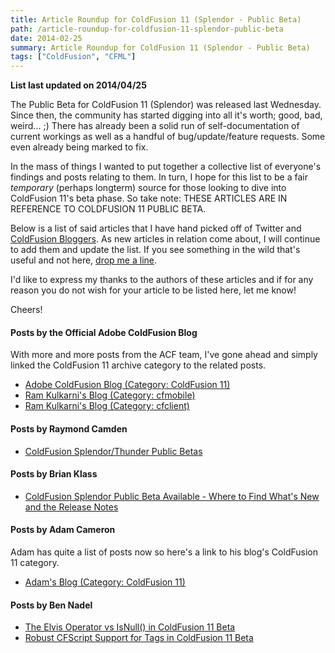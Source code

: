 ```yaml
---
title: Article Roundup for ColdFusion 11 (Splendor - Public Beta)
path: /article-roundup-for-coldfusion-11-splendor-public-beta
date: 2014-02-25
summary: Article Roundup for ColdFusion 11 (Splendor - Public Beta)
tags: ["ColdFusion", "CFML"]
---
```


**List last updated on 2014/04/25**

The Public Beta for ColdFusion 11 (Splendor) was released last Wednesday. Since then, the community has started digging into all it's worth; good, bad, weird... ;) There has already been a solid run of self-documentation of current workings as well as a handful of bug/update/feature requests. Some even already being marked to fix.

In the mass of things I wanted to put together a collective list of everyone's findings and posts relating to them. In turn, I hope for this list to be a fair _temporary_ (perhaps longterm) source for those looking to dive into ColdFusion 11's beta phase. So take note: THESE ARTICLES ARE IN REFERENCE TO COLDFUSION 11 PUBLIC BETA.

Below is a list of said articles that I have hand picked off of Twitter and [ColdFusion Bloggers](http://coldfusionbloggers.org). As new articles in relation come about, I will continue to add them and update the list. If you see something in the wild that's useful and not here, [drop me a line](http://tonyjunkes.com/contact).

I'd like to express my thanks to the authors of these articles and if for any reason you do not wish for your article to be listed here, let me know!

Cheers!

#### Posts by the Official Adobe ColdFusion Blog

With more and more posts from the ACF team, I've gone ahead and simply linked the ColdFusion 11 archive category to the related posts.

- [Adobe ColdFusion Blog (Category: ColdFusion 11)](http://blogs.coldfusion.com/archives.cfm/category/coldfusion-11)
- [Ram Kulkarni's Blog (Category: cfmobile)](http://ramkulkarni.com/blog/tag/cfmobile/)
- [Ram Kulkarni's Blog (Category: cfclient)](http://ramkulkarni.com/blog/tag/cfclient/)

#### Posts by Raymond Camden

- [ColdFusion Splendor/Thunder Public Betas](http://www.raymondcamden.com/index.cfm/2014/2/19/ColdFusion-SplendorThunder-Public-Betas)

#### Posts by Brian Klass

- [ColdFusion Splendor Public Beta Available - Where to Find What's New and the Release Notes](http://www.iterateme.com/blog/index.cfm/2014/2/19/ColdFusion-Splendor-Public-Beta-Available--Where-to-Find-Whats-New-and-the-Release-Notes)

#### Posts by Adam Cameron

Adam has quite a list of posts now so here's a link to his blog's ColdFusion 11 category.

- [Adam's Blog (Category: ColdFusion 11)](http://cfmlblog.adamcameron.me/search/label/ColdFusion%2011)

#### Posts by Ben Nadel

- [The Elvis Operator vs IsNull() in ColdFusion 11 Beta](http://www.bennadel.com/blog/2588-The-Elvis-Operator-vs-IsNull-In-ColdFusion-11-Beta.htm)
- [Robust CFScript Support for Tags in ColdFusion 11 Beta](http://www.bennadel.com/blog/2587-Robust-CFScript-Suport-For-Tags-In-ColdFusion-11-Beta.htm)